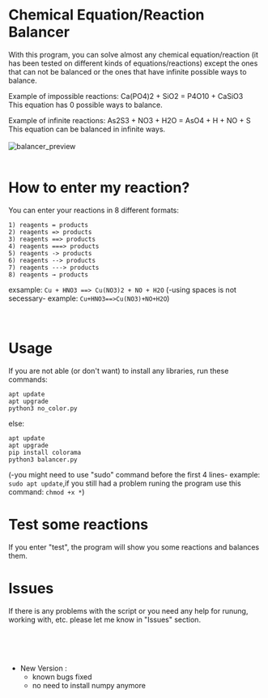 # Chemical Equation/Reaction Balancer
With this program, you can solve almost any chemical equation/reaction (it has been tested on different kinds of equations/reactions) except the ones that can not be balanced or the ones that have infinite possible ways to balance.

Example of impossible reactions: Ca(PO4)2 + SiO2 = P4O10 + CaSiO3  
This equation has 0 possible ways to balance.

Example of infinite reactions: As2S3 + NO3 + H2O = AsO4 + H + NO + S  
This equation can be balanced in infinite ways.
<br/>
<br/>
![balancer_preview](https://user-images.githubusercontent.com/81751940/114858184-5fd54b00-9dfe-11eb-8849-86f3eab93296.png)
<br/>
<br/>

# How to enter my reaction?
You can enter your reactions in 8 different formats:
```
1) reagents = products
2) reagents => products
3) reagents ==> products
4) reagents ===> products
5) reagents -> products
6) reagents --> products
7) reagents ---> products
8) reagents → products
```
exsample: `Cu + HNO3 ==> Cu(NO3)2 + NO + H2O`
(-using spaces is not secessary- example: `Cu+HNO3==>Cu(NO3)+NO+H2O`)
<br/>
<br/>
<br/>

# Usage 
If you are not able (or don't want) to install any libraries, run these commands:
```
apt update
apt upgrade
python3 no_color.py
```
else:
```
apt update
apt upgrade
pip install colorama
python3 balancer.py
```
(-you might need to use "sudo" command before the first 4 lines- example: `sudo apt update`,if you still had a problem runing the program use this command: `chmod +x *`)

# Test some reactions
If you enter "test", the program will show you some reactions and balances them.
<br/>

# Issues
If there is any problems with the script or you need any help for runung, working with, etc. please let me know in "Issues" section.

<br/>
<br/>
<br/>

- New Version :
    - known bugs fixed
    - no need to install numpy anymore
